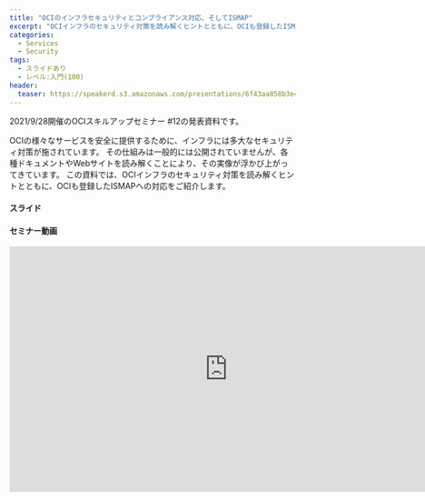 ```yaml
---
title: "OCIのインフラセキュリティとコンプライアンス対応、そしてISMAP"
excerpt: "OCIインフラのセキュリティ対策を読み解くヒントとともに、OCIも登録したISMAPへの対応をご紹介します"
categories:
  - Services
  - Security
tags:
  - スライドあり
  - レベル:入門(100)
header:
  teaser: https://speakerd.s3.amazonaws.com/presentations/6f43aa858b3e41b79582df43f7ce2829/slide_0.jpg
---
```


2021/9/28開催のOCIスキルアップセミナー #12の発表資料です。

OCIの様々なサービスを安全に提供するために、インフラには多大なセキュリティ対策が施されています。
その仕組みは一般的には公開されていませんが、各種ドキュメントやWebサイトを読み解くことにより、その実像が浮かび上がってきています。
この資料では、OCIインフラのセキュリティ対策を読み解くヒントとともに、OCIも登録したISMAPへの対応をご紹介します。

#### スライド

<div style="max-width:768px">

<!-- Speakerdeckから Embeded リンクを取得して貼り付け (ここから) -->
<script async class="speakerdeck-embed" data-id="6f43aa858b3e41b79582df43f7ce2829" data-ratio="1.77777777777778" src="//speakerdeck.com/assets/embed.js"></script>
<!-- Speakerdeckから Embeded リンクを取得して貼り付け (ここまで) -->

</div>

#### セミナー動画

<!-- Oracle Vide Hub から Embed リンクを取得して貼り付け (ここから) リンク取得時には Player Size を 768x432 に、Responsive Sizing を有効にして取得してください -->
<iframe width="768" height="432" src="https://www.youtube.com/embed/U6av2HP2TSE" title="YouTube video player" frameborder="0" allow="accelerometer; autoplay; clipboard-write; encrypted-media; gyroscope; picture-in-picture" allowfullscreen></iframe>
<!-- Oracle Vide Hub から Embed リンクを取得して貼り付け (ここまで) -->
